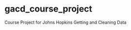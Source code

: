 gacd_course_project
===================

Course Project for Johns Hopkins Getting and Cleaning Data
